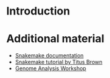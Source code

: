 # Introduction



# Additional material

- [Snakemake documentation](https://snakemake.readthedocs.io/en/stable/index.html)
- [Snakemake tutorial by Titus Brown](https://hackmd.io/7k6JKE07Q4aCgyNmKQJ8Iw?view#Running-snakemake)
- [Genome Analysis Workshop](https://molb7621.github.io/workshop/Classes/snakemake-tutorial.html)
